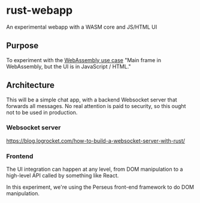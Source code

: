 # rust-webapp

An experimental webapp with a WASM core and JS/HTML UI

## Purpose

To experiment with the [WebAssembly use case](https://webassembly.org/docs/use-cases/) "Main frame in WebAssembly, but the UI is in JavaScript / HTML."

## Architecture

This will be a simple chat app, with a backend Websocket server that forwards all messages. No real attention is paid to security, so this ought not to be used in production.

### Websocket server

https://blog.logrocket.com/how-to-build-a-websocket-server-with-rust/

### Frontend

The UI integration can happen at any level, from DOM manipulation to a high-level API called by something like React.

In this experiment, we're using the Perseus front-end framework to do DOM manipulation.